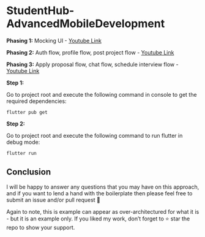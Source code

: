 # StudentHub-AdvancedMobileDevelopment

**Phasing 1:**
Mocking UI - [Youtube Link](https://www.youtube.com/watch?v=cpLQGUNOjnk)

**Phasing 2:**
Auth flow, profile flow, post project flow - [Youtube Link](https://www.youtube.com/watch?v=cuWcSlmp9Rw)

**Phasing 3:**
Apply proposal flow, chat flow, schedule interview flow - [Youtube Link](https://www.youtube.com/watch?v=YYZERkh0zTk)

**Step 1:**

Go to project root and execute the following command in console to get the required dependencies: 

```
flutter pub get 
```

**Step 2:**

Go to project root and execute the following command to run flutter in debug mode: 

```
flutter run 
```


## Conclusion

I will be happy to answer any questions that you may have on this approach, and if you want to lend a hand with the boilerplate then please feel free to submit an issue and/or pull request 🙂

Again to note, this is example can appear as over-architectured for what it is - but it is an example only. If you liked my work, don’t forget to ⭐ star the repo to show your support.

